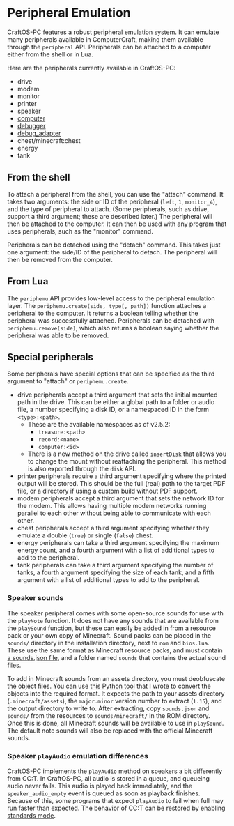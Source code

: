 # Peripheral Emulation
CraftOS-PC features a robust peripheral emulation system. It can emulate many peripherals available in ComputerCraft, making them available through the `peripheral` API. Peripherals can be attached to a computer either from the shell or in Lua.

Here are the peripherals currently available in CraftOS-PC:
* drive
* modem
* monitor
* printer
* speaker
* [computer](multicomp)
* [debugger](debugger)
* [debug_adapter](debugger#debug-adapter-vs-code)
* chest/minecraft:chest
* energy
* tank

## From the shell
To attach a peripheral from the shell, you can use the "attach" command. It takes two arguments: the side or ID of the peripheral (`left`, `1`, `monitor_4`), and the type of peripheral to attach. (Some peripherals, such as drive, support a third argument; these are described later.) The peripheral will then be attached to the computer. It can then be used with any program that uses peripherals, such as the "monitor" command.  

Peripherals can be detached using the "detach" command. This takes just one argument: the side/ID of the peripheral to detach. The peripheral will then be removed from the computer.

## From Lua
The `periphemu` API provides low-level access to the peripheral emulation layer. The `periphemu.create(side, type[, path])` function attaches a peripheral to the computer. It returns a boolean telling whether the peripheral was successfully attached. Peripherals can be detached with `periphemu.remove(side)`, which also returns a boolean saying whether the peripheral was able to be removed.

## Special peripherals
Some peripherals have special options that can be specified as the third argument to "attach" or `periphemu.create`.
* drive peripherals accept a third argument that sets the initial mounted path in the drive. This can be either a global path to a folder or audio file, a number specifying a disk ID, or a namespaced ID in the form `<type>:<path>`.
  * These are the available namespaces as of v2.5.2:
    * `treasure:<path>`
    * `record:<name>`
    * `computer:<id>`
  * There is a new method on the drive called `insertDisk` that allows you to change the mount without reattaching the peripheral. This method is also exported through the `disk` API.
* printer peripherals require a third argument specifying where the printed output will be stored. This should be the full (real) path to the target PDF file, or a directory if using a custom build without PDF support.
* modem peripherals accept a third argument that sets the network ID for the modem. This allows having multiple modem networks running parallel to each other without being able to communicate with each other.
* chest peripherals accept a third argument specifying whether they emulate a double (`true`) or single (`false`) chest.
* energy peripherals can take a third argument specifying the maximum energy count, and a fourth argument with a list of additional types to add to the peripheral.
* tank peripherals can take a third argument specifying the number of tanks, a fourth argument specifying the size of each tank, and a fifth argument with a list of additional types to add to the peripheral.

### Speaker sounds
The speaker peripheral comes with some open-source sounds for use with the `playNote` function. It does not have any sounds that are available from the `playSound` function, but these can easily be added in from a resource pack or your own copy of Minecraft. Sound packs can be placed in the `sounds/` directory in the installation directory, next to `rom` and `bios.lua`. These use the same format as Minecraft resource packs, and must contain [a sounds.json file](https://minecraft.gamepedia.com/Sounds.json), and a folder named `sounds` that contains the actual sound files.

To add in Minecraft sounds from an assets directory, you must deobfuscate the object files. You can use [this Python tool](https://gist.github.com/MCJack123/6c543125e7724645f78c72d4ae918558) that I wrote to convert the objects into the required format. It expects the path to your assets directory (`.minecraft/assets`), the `major.minor` version number to extract (`1.15`), and the output directory to write to. After extracting, copy `sounds.json` and `sounds/` from the resources to `sounds/minecraft/` in the ROM directory. Once this is done, all Minecraft sounds will be available to use in `playSound`. The default note sounds will also be replaced with the official Minecraft sounds.

### Speaker `playAudio` emulation differences
CraftOS-PC implements the `playAudio` method on speakers a bit differently from CC:T. In CraftOS-PC, all audio is stored in a queue, and queueing audio never fails. This audio is played back immediately, and the `speaker_audio_empty` event is queued as soon as playback finishes. Because of this, some programs that expect `playAudio` to fail when full may run faster than expected. The behavior of CC:T can be restored by enabling [standards mode](standards).